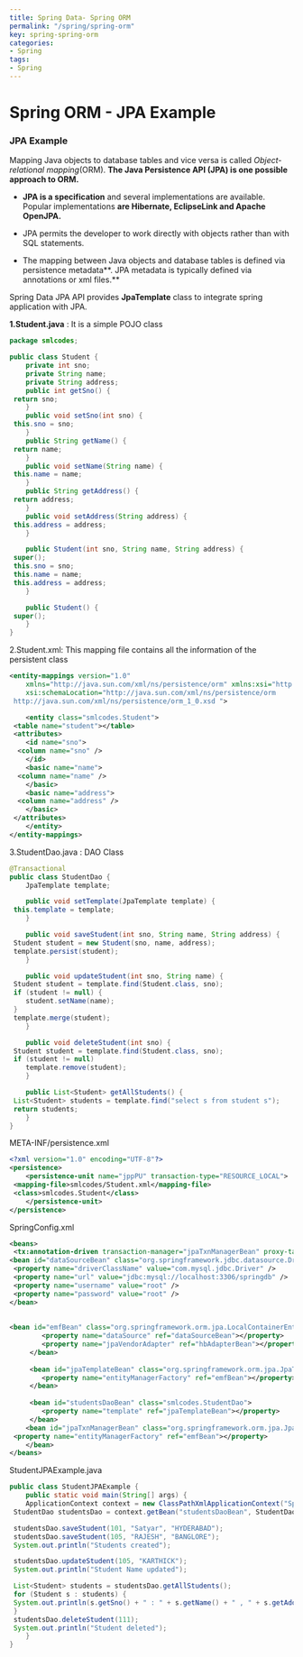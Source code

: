```yaml
---
title: Spring Data- Spring ORM
permalink: "/spring/spring-orm"
key: spring-spring-orm
categories:
- Spring
tags:
- Spring
---
```


Spring ORM - JPA Example
=============

### JPA Example

Mapping Java objects to database tables and vice versa is
called *Object-relational mapping*(ORM). **The Java Persistence API (JPA) is one
possible approach to ORM.**

-   **JPA is a specification** and several implementations are available.
    Popular implementations **are Hibernate, EclipseLink and Apache OpenJPA.**

-   JPA permits the developer to work directly with objects rather than with SQL
    statements.

-   The mapping between Java objects and database tables is defined via
    persistence metadata**. JPA metadata is typically defined via annotations or
    xml files.**

Spring Data JPA API provides **JpaTemplate** class to integrate spring
application with JPA.



**1.Student.java** : It is a simple POJO class
```java
package smlcodes;

public class Student {
	private int sno;
	private String name;
	private String address;
	public int getSno() {
 return sno;
	}
	public void setSno(int sno) {
 this.sno = sno;
	}
	public String getName() {
 return name;
	}
	public void setName(String name) {
 this.name = name;
	}
	public String getAddress() {
 return address;
	}
	public void setAddress(String address) {
 this.address = address;
	}

	public Student(int sno, String name, String address) {
 super();
 this.sno = sno;
 this.name = name;
 this.address = address;
	}

	public Student() {
 super();
	}
}
```


2.Student.xml: This mapping file contains all the information of the persistent class
```xml
<entity-mappings version="1.0"
	xmlns="http://java.sun.com/xml/ns/persistence/orm" xmlns:xsi="http://www.w3.org/2001/XMLSchema-instance"
	xsi:schemaLocation="http://java.sun.com/xml/ns/persistence/orm 
 http://java.sun.com/xml/ns/persistence/orm_1_0.xsd ">

	<entity class="smlcodes.Student">
 <table name="student"></table>
 <attributes>
 	<id name="sno">
  <column name="sno" />
 	</id>
 	<basic name="name">
  <column name="name" />
 	</basic>
 	<basic name="address">
  <column name="address" />
 	</basic>
 </attributes>
	</entity>
</entity-mappings>
```



3.StudentDao.java :  DAO Class
```java
@Transactional
public class StudentDao {
	JpaTemplate template;

	public void setTemplate(JpaTemplate template) {
 this.template = template;
	}

	public void saveStudent(int sno, String name, String address) {
 Student student = new Student(sno, name, address);
 template.persist(student);
	}

	public void updateStudent(int sno, String name) {
 Student student = template.find(Student.class, sno);
 if (student != null) {
 	student.setName(name);
 }
 template.merge(student);
	}

	public void deleteStudent(int sno) {
 Student student = template.find(Student.class, sno);
 if (student != null)
 	template.remove(student);
	}

	public List<Student> getAllStudents() {
 List<Student> students = template.find("select s from student s");
 return students;
	}
}
```

META-INF/persistence.xml
```xml
<?xml version="1.0" encoding="UTF-8"?>
<persistence>
	<persistence-unit name="jppPU" transaction-type="RESOURCE_LOCAL">
 <mapping-file>smlcodes/Student.xml</mapping-file>
 <class>smlcodes.Student</class>
	</persistence-unit>
</persistence>
```


SpringConfig.xml
```xml
<beans>	
 <tx:annotation-driven transaction-manager="jpaTxnManagerBean" proxy-target-class="true"/>	
<bean id="dataSourceBean" class="org.springframework.jdbc.datasource.DriverManagerDataSource">
 <property name="driverClassName" value="com.mysql.jdbc.Driver" />
 <property name="url" value="jdbc:mysql://localhost:3306/springdb" />
 <property name="username" value="root" />
 <property name="password" value="root" />
</bean>
 
	
<bean id="emfBean" class="org.springframework.orm.jpa.LocalContainerEntityManagerFactoryBean">
	 	<property name="dataSource" ref="dataSourceBean"></property>
	 	<property name="jpaVendorAdapter" ref="hbAdapterBean"></property>
	 </bean>
	 
	 <bean id="jpaTemplateBean" class="org.springframework.orm.jpa.JpaTemplate">
 	 	<property name="entityManagerFactory" ref="emfBean"></property>
 	 </bean>
 	 
 	 <bean id="studentsDaoBean" class="smlcodes.StudentDao">
 	 	<property name="template" ref="jpaTemplateBean"></property>
 	 </bean>
 	<bean id="jpaTxnManagerBean" class="org.springframework.orm.jpa.JpaTransactionManager">
 <property name="entityManagerFactory" ref="emfBean"></property>
	</bean> 	 	
</beans>
```



StudentJPAExample.java
```java
public class StudentJPAExample {
	public static void main(String[] args) {
	ApplicationContext context = new ClassPathXmlApplicationContext("SpringConfig.xml");
 StudentDao studentsDao = context.getBean("studentsDaoBean", StudentDao.class);

 studentsDao.saveStudent(101, "Satyar", "HYDERABAD");
 studentsDao.saveStudent(105, "RAJESH", "BANGLORE");
 System.out.println("Students created");

 studentsDao.updateStudent(105, "KARTHICK");
 System.out.println("Student Name updated");

 List<Student> students = studentsDao.getAllStudents();
 for (Student s : students) {
 System.out.println(s.getSno() + " : " + s.getName() + " , " + s.getAddress());
 }
 studentsDao.deleteStudent(111);
 System.out.println("Student deleted");
	}
}
```
